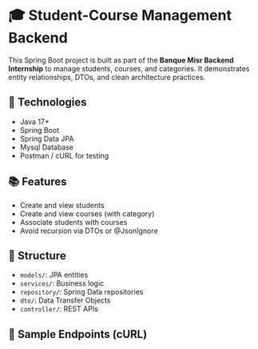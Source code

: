 # 🎓 Student-Course Management Backend

This Spring Boot project is built as part of the **Banque Misr Backend Internship** to manage students, courses, and categories. It demonstrates entity relationships, DTOs, and clean architecture practices.

## 🔧 Technologies
- Java 17+
- Spring Boot
- Spring Data JPA
- Mysql Database
- Postman / cURL for testing

## 📚 Features
- Create and view students
- Create and view courses (with category)
- Associate students with courses
- Avoid recursion via DTOs or @JsonIgnore

## 📁 Structure
- `models/`: JPA entities
- `services/`: Business logic
- `repository/`: Spring Data repositories
- `dto/`: Data Transfer Objects
- `controller/`: REST APIs

## 🧪 Sample Endpoints (cURL)



